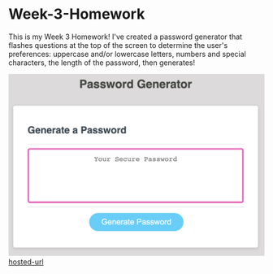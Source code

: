 # Week-3-Homework
This is my Week 3 Homework! I've created a password generator that flashes questions at the top of the screen to determine the user's preferences: uppercase and/or lowercase letters, numbers and special characters, the length of the password, then generates!

![Photo 1](./PasswordGeneratorPic.png)
[hosted-url](https://celestealexmoore.github.io/Week-3-Homework/)
